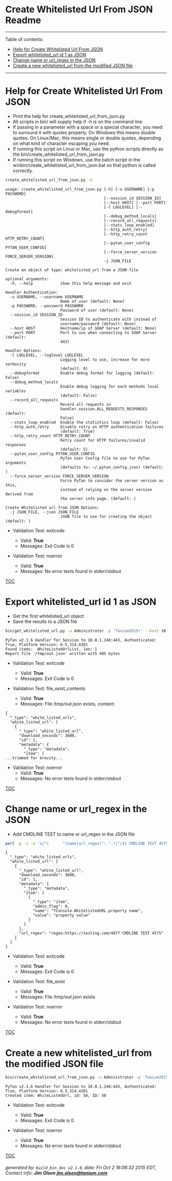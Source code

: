 Create Whitelisted Url From JSON Readme
===========================

---------------------------
<a name='toc'>Table of contents:</a>

  * [Help for Create Whitelisted Url From JSON](#user-content-help-for-create-whitelisted-url-from-json)
  * [Export whitelisted_url id 1 as JSON](#user-content-export-whitelisted_url-id-1-as-json)
  * [Change name or url_regex in the JSON](#user-content-change-name-or-url_regex-in-the-json)
  * [Create a new whitelisted_url from the modified JSON file](#user-content-create-a-new-whitelisted_url-from-the-modified-json-file)

---------------------------

# Help for Create Whitelisted Url From JSON

  * Print the help for create_whitelisted_url_from_json.py
  * All scripts in bin/ will supply help if -h is on the command line
  * If passing in a parameter with a space or a special character, you need to surround it with quotes properly. On Windows this means double quotes. On Linux/Mac, this means single or double quotes, depending on what kind of character escaping you need.
  * If running this script on Linux or Mac, use the python scripts directly as the bin/create_whitelisted_url_from_json.py
  * If running this script on Windows, use the batch script in the winbin/create_whitelisted_url_from_json.bat so that python is called correctly.

```bash
create_whitelisted_url_from_json.py -h
```

```
usage: create_whitelisted_url_from_json.py [-h] [-u USERNAME] [-p PASSWORD]
                                           [--session_id SESSION_ID]
                                           [--host HOST] [--port PORT]
                                           [-l LOGLEVEL] [--debugformat]
                                           [--debug_method_locals]
                                           [--record_all_requests]
                                           [--stats_loop_enabled]
                                           [--http_auth_retry]
                                           [--http_retry_count HTTP_RETRY_COUNT]
                                           [--pytan_user_config PYTAN_USER_CONFIG]
                                           [--force_server_version FORCE_SERVER_VERSION]
                                           -j JSON_FILE

Create an object of type: whitelisted_url from a JSON file

optional arguments:
  -h, --help            show this help message and exit

Handler Authentication:
  -u USERNAME, --username USERNAME
                        Name of user (default: None)
  -p PASSWORD, --password PASSWORD
                        Password of user (default: None)
  --session_id SESSION_ID
                        Session ID to authenticate with instead of
                        username/password (default: None)
  --host HOST           Hostname/ip of SOAP Server (default: None)
  --port PORT           Port to use when connecting to SOAP Server (default:
                        443)

Handler Options:
  -l LOGLEVEL, --loglevel LOGLEVEL
                        Logging level to use, increase for more verbosity
                        (default: 0)
  --debugformat         Enable debug format for logging (default: False)
  --debug_method_locals
                        Enable debug logging for each methods local variables
                        (default: False)
  --record_all_requests
                        Record all requests in
                        handler.session.ALL_REQUESTS_RESPONSES (default:
                        False)
  --stats_loop_enabled  Enable the statistics loop (default: False)
  --http_auth_retry     Disable retry on HTTP authentication failures
                        (default: True)
  --http_retry_count HTTP_RETRY_COUNT
                        Retry count for HTTP failures/invalid responses
                        (default: 5)
  --pytan_user_config PYTAN_USER_CONFIG
                        PyTan User Config file to use for PyTan arguments
                        (defaults to: ~/.pytan_config.json) (default: )
  --force_server_version FORCE_SERVER_VERSION
                        Force PyTan to consider the server version as this,
                        instead of relying on the server version derived from
                        the server info page. (default: )

Create Whitelisted url from JSON Options:
  -j JSON_FILE, --json JSON_FILE
                        JSON file to use for creating the object (default: )
```

  * Validation Test: exitcode
    * Valid: **True**
    * Messages: Exit Code is 0

  * Validation Test: noerror
    * Valid: **True**
    * Messages: No error texts found in stderr/stdout



[TOC](#user-content-toc)


# Export whitelisted_url id 1 as JSON

  * Get the first whitelisted_url object
  * Save the results to a JSON file

```bash
bin/get_whitelisted_url.py -u Administrator -p 'Tanium2015!' --host 10.0.1.240 --port 443 --loglevel 1 --id 1 --file "/tmp/out.json" --export_format json
```

```
PyTan v2.1.6 Handler for Session to 10.0.1.240:443, Authenticated: True, Platform Version: 6.5.314.4301
Found items:  WhiteListedUrlList, len: 1
Report file '/tmp/out.json' written with 485 bytes
```

  * Validation Test: exitcode
    * Valid: **True**
    * Messages: Exit Code is 0

  * Validation Test: file_exist_contents
    * Valid: **True**
    * Messages: File /tmp/out.json exists, content:

```
{
  "_type": "white_listed_urls", 
  "white_listed_url": [
    {
      "_type": "white_listed_url", 
      "download_seconds": 3600, 
      "id": 1, 
      "metadata": {
        "_type": "metadata", 
        "item": [
...trimmed for brevity...
```

  * Validation Test: noerror
    * Valid: **True**
    * Messages: No error texts found in stderr/stdout



[TOC](#user-content-toc)


# Change name or url_regex in the JSON

  * Add CMDLINE TEST to name or url_regex in the JSON file

```bash
perl -p -i -e 's/^(      "(name|url_regex)": ".*)"/$1 CMDLINE TEST 4575"/gm' /tmp/out.json && cat /tmp/out.json
```

```
{
  "_type": "white_listed_urls", 
  "white_listed_url": [
    {
      "_type": "white_listed_url", 
      "download_seconds": 3600, 
      "id": 1, 
      "metadata": {
        "_type": "metadata", 
        "item": [
          {
            "_type": "item", 
            "admin_flag": 0, 
            "name": "TConsole.WhitelistedURL.property name", 
            "value": "property value"
          }
        ]
      }, 
      "url_regex": "regex:https://testing.com/4077 CMDLINE TEST 4575"
    }
  ]
}
```

  * Validation Test: exitcode
    * Valid: **True**
    * Messages: Exit Code is 0

  * Validation Test: file_exist
    * Valid: **True**
    * Messages: File /tmp/out.json exists

  * Validation Test: noerror
    * Valid: **True**
    * Messages: No error texts found in stderr/stdout



[TOC](#user-content-toc)


# Create a new whitelisted_url from the modified JSON file

```bash
bin/create_whitelisted_url_from_json.py -u Administrator -p 'Tanium2015!' --host 10.0.1.240 --port 443 --loglevel 1 -j "/tmp/out.json"
```

```
PyTan v2.1.6 Handler for Session to 10.0.1.240:443, Authenticated: True, Platform Version: 6.5.314.4301
Created item: WhiteListedUrl, id: 50, ID: 50
```

  * Validation Test: exitcode
    * Valid: **True**
    * Messages: Exit Code is 0

  * Validation Test: noerror
    * Valid: **True**
    * Messages: No error texts found in stderr/stdout



[TOC](#user-content-toc)


###### generated by: `build_bin_doc v2.1.0`, date: Fri Oct  2 16:06:32 2015 EDT, Contact info: **Jim Olsen <jim.olsen@tanium.com>**